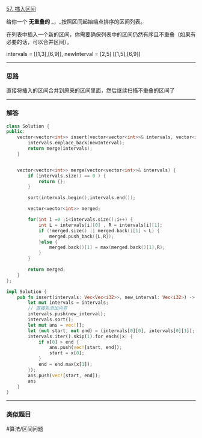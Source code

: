 [57. 插入区间](https://leetcode.cn/problems/insert-interval/)

给你一个 **无重叠的** _，_按照区间起始端点排序的区间列表。

在列表中插入一个新的区间，你需要确保列表中的区间仍然有序且不重叠（如果有必要的话，可以合并区间）。

intervals = [[1,3],[6,9]], newInterval = [2,5]
[[1,5],[6,9]]

---
### 思路

直接将插入的区间合并到原来的区间里面，然后继续扫描不重叠的区间了

---

### 解答

```c++
class Solution {
public:
    vector<vector<int>> insert(vector<vector<int>>& intervals, vector<int>& newInterval) {
        intervals.emplace_back(newInterval);
        return merge(intervals);
    }


    vector<vector<int>> merge(vector<vector<int>>& intervals) {
        if (intervals.size() == 0 ) {
            return {};
        }

        sort(intervals.begin(),intervals.end());

        vector<vector<int>> merged;

        for(int i =0 ;i<intervals.size();i++) {
            int L = intervals[i][0] , R = intervals[i][1];
            if (!merged.size() || merged.back()[1] < L) {
                merged.push_back({L,R});
            }else {
                merged.back()[1] = max(merged.back()[1],R);
            }
        }

        return merged;
    }
};
```

```rust
impl Solution {
    pub fn insert(intervals: Vec<Vec<i32>>, new_interval: Vec<i32>) -> Vec<Vec<i32>> {
        let mut intervals = intervals;
        // 直接先添加内容
        intervals.push(new_interval);
        intervals.sort();
        let mut ans = vec![];
        let (mut start, mut end) = (intervals[0][0], intervals[0][1]);
        intervals.iter().skip(1).for_each(|x| {
            if x[0] > end {
                ans.push(vec![start, end]);
                start = x[0];
            }
            end = end.max(x[1]);
        });
        ans.push(vec![start, end]);
        ans
    }
}
```

---

### 类似题目


#算法/区间问题